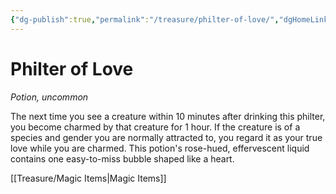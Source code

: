 ```yaml
---
{"dg-publish":true,"permalink":"/treasure/philter-of-love/","dgHomeLink":false,"dgPassFrontmatter":true}
---
```



# Philter of Love

*Potion, uncommon*

The next time you see a creature within 10 minutes after drinking this philter, you become charmed by that creature for 1 hour. If the creature is of a species and gender you are normally attracted to, you regard it as your true love while you are charmed. This potion's rose-hued, effervescent liquid contains one easy-to-miss bubble shaped like a heart.


[[Treasure/Magic Items|Magic Items]]